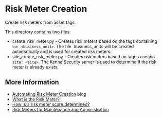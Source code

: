 # Risk Meter Creation

Create risk meters from asset tags.

This directory contains two files:

* create_risk_meter.py - Creates risk meters based on the tags containing `bu: <business_unit>`. The file `business_units will be created automatically and is used for created risk meters.
* site_create_risk_meter.py - Creates risk meters based on tages contain `site: <site>`. The Kenna Security server is used to determine if the risk meter is already exists.

## More Information
* [Automating Risk Meter Creation](https://www.kennasecurity.com/blog/automating-risk-meter-creation/) blog
* [What is the Risk Meter?](https://help.kennasecurity.com/hc/en-us/articles/201922408-What-is-the-Risk-Meter-)
* [How is a risk meter score determined?](https://help.kennasecurity.com/hc/en-us/articles/204133049-How-is-a-risk-meter-score-determined-)
* [Risk Meters for Maintenance and Administration](https://help.kennasecurity.com/hc/en-us/articles/4405101034644-Risk-Meters-for-Maintenance-and-Administration)
